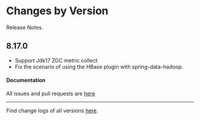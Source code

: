 Changes by Version
==================
Release Notes.

8.17.0
------------------

* Support Jdk17 ZGC metric collect
* Fix the scenario of using the HBase plugin with spring-data-hadoop.

#### Documentation


All issues and pull requests are [here](https://github.com/apache/skywalking/milestone/178?closed=1)

------------------
Find change logs of all versions [here](changes).

